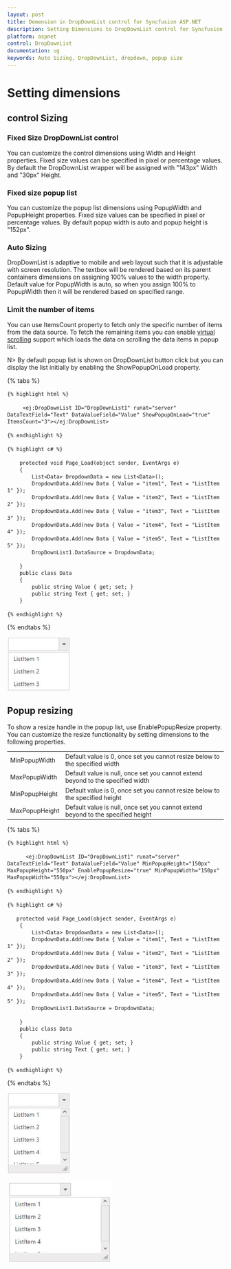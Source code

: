 ```yaml
---
layout: post
title: Demension in DropDownList control for Syncfusion ASP.NET 
description: Setting Dimensions to DropDownList control for Syncfusion ASP.NET 
platform: aspnet
control: DropDownList
documentation: ug
keywords: Auto Sizing, DropDownList, dropdown, popup size
---
```


# Setting dimensions 

## control Sizing

### Fixed Size DropDownList control

You can customize the control dimensions using Width and Height properties. Fixed size values can be specified in pixel or percentage values. By default the DropDownList wrapper will be assigned with "143px" Width and "30px" Height.

### Fixed size popup list

You can customize the popup list dimensions using PopupWidth and PopupHeight properties. Fixed size values can be specified in pixel or percentage values. By default popup width is auto and popup height is "152px". 

### Auto Sizing

DropDownList is adaptive to mobile and web layout such that it is adjustable with screen resolution. The textbox will be rendered based on its parent containers dimensions on assigning 100% values to the width property. Default value for PopupWidth is auto, so when you assign 100% to PopupWidth then it will be rendered based on specified range.

### Limit the number of items

You can use ItemsCount property to fetch only the specific number of items from the data source. To fetch the remaining items you can enable [virtual scrolling](databinding#virtual-scrolling) support which loads the data on scrolling the data items in popup list. 

N> By default popup list is shown on DropDownList button click but you can display the list initially by enabling the ShowPopupOnLoad property. 

{% tabs %}

    {% highlight html %}
    
         <ej:DropDownList ID="DropDownList1" runat="server" DataTextField="Text" DataValueField="Value" ShowPopupOnLoad="true" ItemsCount="3"></ej:DropDownList>
            
	{% endhighlight %}
    
    {% highlight c# %}
    
        protected void Page_Load(object sender, EventArgs e)
        {
            List<Data> DropdownData = new List<Data>();
            DropdownData.Add(new Data { Value = "item1", Text = "ListItem 1" });
            DropdownData.Add(new Data { Value = "item2", Text = "ListItem 2" });
            DropdownData.Add(new Data { Value = "item3", Text = "ListItem 3" });
            DropdownData.Add(new Data { Value = "item4", Text = "ListItem 4" });
            DropdownData.Add(new Data { Value = "item5", Text = "ListItem 5" });
            DropDownList1.DataSource = DropdownData;
            
        }
        public class Data
        {
            public string Value { get; set; }
            public string Text { get; set; }
        }
        
    {% endhighlight %}
    
{% endtabs %}

![](SettingDimension_images/SettingDimension_img1.jpeg)

## Popup resizing 

To show a resize handle in the popup list, use EnablePopupResize property. You can customize the resize functionality by setting dimensions to the following properties.

<table>
    <tr>
        <td>
            MinPopupWidth
        </td>
        <td>
            Default value is 0, once set you cannot resize below to the specified width
            <br/>
        </td>
    </tr>
    <tr>
        <td>
            MaxPopupWidth
        </td>
        <td>
            Default value is null, once set you cannot extend beyond to the specified width
            <br/>
        </td>
    </tr>
    <tr>
        <td>
            MinPopupHeight
        </td>
        <td>
            Default value is 0, once set you cannot resize below to the specified height
            <br/>
        </td>
    </tr>
    <tr>
        <td>
            MaxPopupHeight
        </td>
        <td>
            Default value is null, once set you cannot extend beyond to the specified height
            <br/>
        </td>
    </tr>
</table>

{% tabs %}

    {% highlight html %}
    
          <ej:DropDownList ID="DropDownList1" runat="server" DataTextField="Text" DataValueField="Value" MinPopupHeight="150px" MaxPopupHeight="550px" EnablePopupResize="true" MinPopupWidth="150px" MaxPopupWidth="550px"></ej:DropDownList>
            
	{% endhighlight %}
    
    {% highlight c# %}
    
       protected void Page_Load(object sender, EventArgs e)
        {
            List<Data> DropdownData = new List<Data>();
            DropdownData.Add(new Data { Value = "item1", Text = "ListItem 1" });
            DropdownData.Add(new Data { Value = "item2", Text = "ListItem 2" });
            DropdownData.Add(new Data { Value = "item3", Text = "ListItem 3" });
            DropdownData.Add(new Data { Value = "item4", Text = "ListItem 4" });
            DropdownData.Add(new Data { Value = "item5", Text = "ListItem 5" });
            DropDownList1.DataSource = DropdownData;
            
        }
        public class Data
        {
            public string Value { get; set; }
            public string Text { get; set; }
        }
        
    {% endhighlight %}
    
{% endtabs %}


![](SettingDimension_images/SettingDimension_img2.jpeg)

![](SettingDimension_images/SettingDimension_img3.jpeg)

